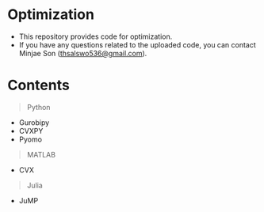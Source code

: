 # Optimization
- This repository provides code for optimization.
- If you have any questions related to the uploaded code, you can contact Minjae Son (thsalswo536@gmail.com).

# Contents
> Python
- Gurobipy
- CVXPY
- Pyomo
> MATLAB
- CVX
> Julia
- JuMP

